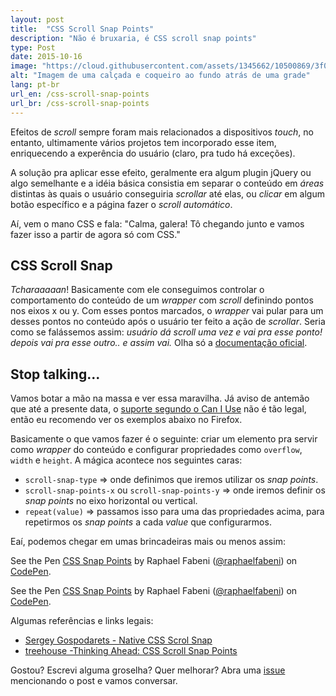 ```yaml
---
layout: post
title:  "CSS Scroll Snap Points"
description: "Não é bruxaria, é CSS scroll snap points"
type: Post
date: 2015-10-16
image: "https://cloud.githubusercontent.com/assets/1345662/10500869/3f0ee854-72b2-11e5-94c4-04db468e18ce.jpg"
alt: "Imagem de uma calçada e coqueiro ao fundo atrás de uma grade"
lang: pt-br
url_en: /css-scroll-snap-points
url_br: /css-scroll-snap-points
---
```


Efeitos de *scroll* sempre foram mais relacionados a dispositivos *touch*, no entanto, ultimamente vários projetos tem incorporado esse item, enriquecendo a experência do usuário (claro, pra tudo há exceções).

A solução pra aplicar esse efeito, geralmente era algum plugin jQuery ou algo semelhante e a idéia básica consistia em separar o conteúdo em *áreas* distintas às quais o usuário conseguiria *scrollar* até elas, ou *clicar* em algum botão específico e a página fazer o *scroll automático*.

Aí, vem o mano CSS e fala: "Calma, galera! Tô chegando junto e vamos fazer isso a partir de agora só com CSS."

## CSS Scroll Snap

*Tcharaaaaan*! Basicamente com ele conseguimos controlar o comportamento do conteúdo de um *wrapper* com *scroll* definindo pontos nos eixos x ou y. Com  esses pontos marcados, o *wrapper* vai pular para um desses pontos no conteúdo após o usuário ter feito a ação de *scrollar*. Seria como se falássemos assim: *usuário dá scroll uma vez e vai pra esse ponto! depois vai pra esse outro.. e assim vai.* Olha só a [documentação oficial](http://www.w3.org/TR/css-snappoints-1/ "CSS Snap Points W3 Working Draft").

## Stop talking...

Vamos botar a mão na massa e ver essa maravilha. Já aviso de antemão que até a presente data, o [suporte segundo o Can I Use](http://caniuse.com/#feat=css-snappoints) não é tão legal, então eu recomendo ver os exemplos abaixo no Firefox.

Basicamente o que vamos fazer é o seguinte: criar um elemento pra servir como *wrapper* do conteúdo e configurar propriedades como `overflow`, `width` e `height`. A mágica acontece nos seguintes caras:

* `scroll-snap-type` => onde definimos que iremos utilizar os *snap points*.
* `scroll-snap-points-x` ou `scroll-snap-points-y` => onde iremos definir os *snap points* no eixo horizontal ou vertical.
* `repeat(value)` => passamos isso para uma das propriedades acima, para repetirmos os *snap points* a cada *value* que configurarmos.

Eaí, podemos chegar em umas brincadeiras mais ou menos assim:

<p data-height="483" data-theme-id="4240" data-slug-hash="zvEdRy" data-default-tab="result" data-user="raphaelfabeni" class='codepen'>See the Pen <a href='http://codepen.io/raphaelfabeni/pen/zvEdRy/'>CSS Snap Points</a> by Raphael Fabeni (<a href='http://codepen.io/raphaelfabeni'>@raphaelfabeni</a>) on <a href='http://codepen.io'>CodePen</a>.</p>

<p data-height="434" data-theme-id="4240" data-slug-hash="RWLZBa" data-default-tab="result" data-user="raphaelfabeni" class='codepen'>See the Pen <a href='http://codepen.io/raphaelfabeni/pen/RWLZBa/'>CSS Snap Points</a> by Raphael Fabeni (<a href='http://codepen.io/raphaelfabeni'>@raphaelfabeni</a>) on <a href='http://codepen.io'>CodePen</a>.</p>

Algumas referências e links legais:

* [Sergey Gospodarets - Native CSS Scrol Snap](http://blog.gospodarets.com/css-scroll-snap/)
* [treehouse -Thinking Ahead: CSS Scroll Snap Points](http://blog.teamtreehouse.com/css-scroll-snap-points)


Gostou? Escrevi alguma groselha? Quer melhorar? Abra uma [issue](https://github.com/raphaelfabeni/raphaelfabeni.github.io/issues) mencionando o post e vamos conversar.

<script async src="//assets.codepen.io/assets/embed/ei.js"></script>
